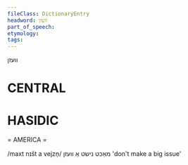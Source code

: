 ```yaml
---
fileClass: DictionaryEntry
headword: וועזן
part_of_speech: 
etymology: 
tags: 
---
```

וועזן

CENTRAL
========

HASIDIC
=======
= AMERICA = 

/maxt nɪšt a vejzn̩/ מאַכט נישט אַ וועזן 'don't make a big issue'